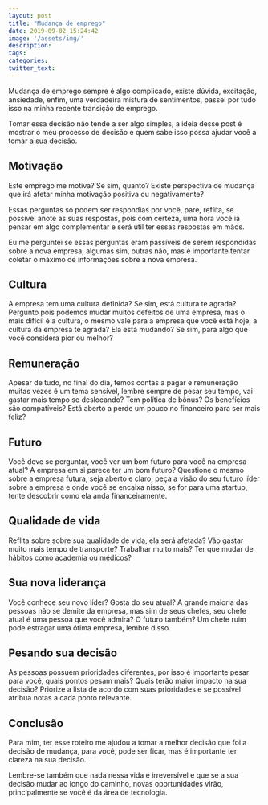 ```yaml
---
layout: post
title: "Mudança de emprego"
date: 2019-09-02 15:24:42
image: '/assets/img/'
description:
tags:
categories:
twitter_text:
---
```


Mudança de emprego sempre é algo complicado, existe dúvida, excitação, ansiedade, enfim, uma verdadeira mistura de sentimentos, passei por tudo isso na minha recente transição de emprego.

Tomar essa decisão não tende a ser algo simples, a ideia desse post é mostrar o meu processo de decisão e quem sabe isso possa ajudar você a tomar a sua decisão.

## Motivação

Este emprego me motiva? Se sim, quanto? Existe perspectiva de mudança que irá afetar minha motivação positiva ou negativamente?

Essas perguntas só podem ser respondias por você, pare, reflita, se possível anote as suas respostas, pois com certeza, uma hora você ia pensar em algo complementar e será útil ter essas respostas em mãos.

Eu me perguntei se essas perguntas eram passíveis de serem respondidas sobre a nova empresa, algumas sim, outras não, mas é importante tentar coletar o máximo de informações sobre a nova empresa.

## Cultura 

A empresa tem uma cultura definida? Se sim, está cultura te agrada? Pergunto pois podemos mudar muitos defeitos de uma empresa, mas o mais difícil é a cultura, o mesmo vale para a empresa que você está hoje, a cultura da empresa te agrada? Ela está mudando? Se sim, para algo que você considera pior ou melhor?

## Remuneração 

Apesar de tudo, no final do dia, temos contas a pagar e remuneração muitas vezes é um tema sensível, lembre sempre de pesar seu tempo, vai gastar mais tempo se deslocando? Tem política de bônus? Os benefícios são compatíveis? Está aberto a perde um pouco no financeiro para ser mais feliz? 

## Futuro

Você deve se perguntar, você ver um bom futuro para você na empresa atual? A empresa em si parece ter um bom futuro? Questione o mesmo sobre a empresa futura, seja aberto e claro, peça a visão do seu futuro líder sobre a empresa e onde você se encaixa nisso, se for para uma startup, tente descobrir como ela anda financeiramente.

## Qualidade de vida 

Reflita sobre sobre  sua qualidade de vida, ela será afetada? Vão gastar muito mais tempo de transporte? Trabalhar muito mais? Ter que mudar de hábitos como academia ou médicos? 

## Sua nova liderança 

Você conhece seu novo líder? Gosta do seu atual? A grande maioria das pessoas não se demite da empresa, mas sim de seus chefes, seu chefe atual é uma pessoa que você admira? O futuro também? Um chefe ruim pode estragar uma ótima empresa, lembre disso.

## Pesando sua decisão

As pessoas possuem prioridades diferentes, por isso é importante pesar para você, quais pontos pesam mais? Quais terão maior impacto na sua decisão? Priorize a lista de acordo com suas prioridades e se possível atribua notas a cada ponto relevante.


## Conclusão 

Para mim, ter esse roteiro me ajudou a tomar a melhor decisão que foi a decisão de mudança, para você, pode ser ficar, mas é importante ter clareza na sua decisão.

Lembre-se também que nada nessa vida é irreversível e que se a sua decisão mudar ao longo do caminho, novas oportunidades virão, principalmente se você é da área de tecnologia.